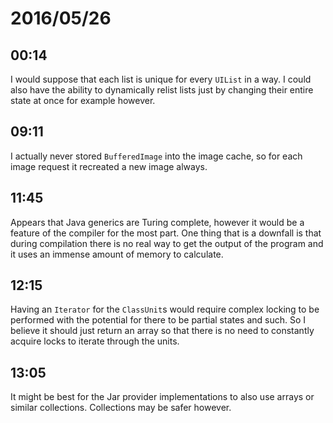 # 2016/05/26

## 00:14

I would suppose that each list is unique for every `UIList` in a way. I could
also have the ability to dynamically relist lists just by changing their
entire state at once for example however.

## 09:11

I actually never stored `BufferedImage` into the image cache, so for each image
request it recreated a new image always.

## 11:45

Appears that Java generics are Turing complete, however it would be a feature
of the compiler for the most part. One thing that is a downfall is that during
compilation there is no real way to get the output of the program and it uses
an immense amount of memory to calculate.

## 12:15

Having an `Iterator` for the `ClassUnit`s would require complex locking to be
performed with the potential for there to be partial states and such. So I
believe it should just return an array so that there is no need to constantly
acquire locks to iterate through the units.

## 13:05

It might be best for the Jar provider implementations to also use arrays or
similar collections. Collections may be safer however.

